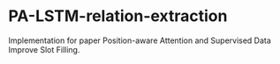 # PA-LSTM-relation-extraction
Implementation for paper Position-aware Attention and Supervised Data Improve Slot Filling.
